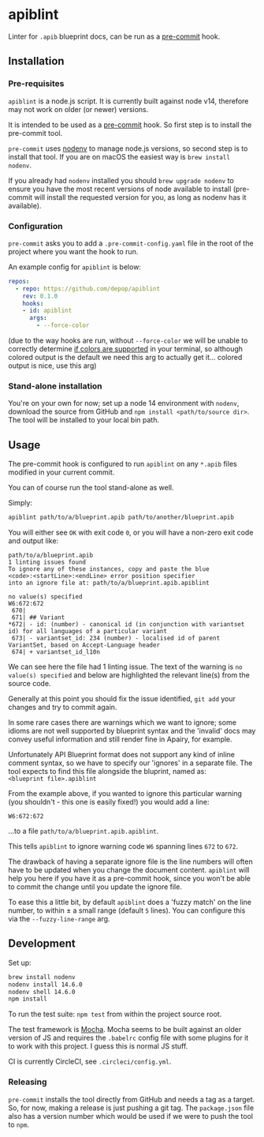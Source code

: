 # apiblint

Linter for `.apib` blueprint docs, can be run as a [pre-commit](https://pre-commit.com#install) hook.


## Installation

### Pre-requisites

`apiblint` is a node.js script. It is currently built against node v14, therefore may not work on older (or newer) versions.

It is intended to be used as a [pre-commit](https://pre-commit.com#install) hook. So first step is to install the pre-commit tool.

`pre-commit` uses [nodenv](https://github.com/nodenv/nodenv) to manage node.js versions, so second step is to install that tool.  If you are on macOS the easiest way is `brew install nodenv`.

If you already had `nodenv` installed you should `brew upgrade nodenv` to ensure you have the most recent versions of node available to install (pre-commit will install the requested version for you, as long as nodenv has it available).

### Configuration

`pre-commit` asks you to add a `.pre-commit-config.yaml` file in the root of the project where you want the hook to run.

An example config for `apiblint` is below:

```yaml
repos:
  - repo: https://github.com/depop/apiblint
    rev: 0.1.0
    hooks:
    - id: apiblint
      args:
        - --force-color
```

(due to the way hooks are run, without `--force-color` we will be unable to correctly determine [if colors are supported](https://github.com/pre-commit/pre-commit/issues/1100) in your terminal, so although colored output is the default we need this arg to actually get it... colored output is nice, use this arg)

### Stand-alone installation

You're on your own for now; set up a node 14 environment with `nodenv`, download the source from GitHub and `npm install <path/to/source dir>`. The tool will be installed to your local bin path.


## Usage

The pre-commit hook is configured to run `apiblint` on any `*.apib` files modified in your current commit.

You can of course run the tool stand-alone as well.

Simply:

```bash
apiblint path/to/a/blueprint.apib path/to/another/blueprint.apib
```

You will either see `OK` with exit code `0`, or you will have a non-zero exit code and output like:

```
path/to/a/blueprint.apib
1 linting issues found
To ignore any of these instances, copy and paste the blue
<code>:<startLine>:<endLine> error position specifier
into an ignore file at: path/to/a/blueprint.apib.apiblint

no value(s) specified
W6:672:672
 670|
 671| ## Variant
*672| - id: (number) - canonical id (in conjunction with variantset id) for all languages of a particular variant
 673| - variantset_id: 234 (number) - localised id of parent VariantSet, based on Accept-Language header
 674| + variantset_id_l10n
 ```

We can see here the file had 1 linting issue. The text of the warning is `no value(s) specified` and below are highlighted the relevant line(s) from the source code.

Generally at this point you should fix the issue identified, `git add` your changes and try to commit again.

In some rare cases there are warnings which we want to ignore; some idioms are not well supported by blueprint syntax and the 'invalid' docs may convey useful information and still render fine in Apairy, for example.

Unfortunately API Blueprint format does not support any kind of inline comment syntax, so we have to specify our 'ignores' in a separate file. The tool expects to find this file alongside the bluprint, named as:  
`<blueprint file>.apiblint`

From the example above, if you wanted to ignore this particular warning (you shouldn't - this one is easily fixed!) you would add a line:

```
W6:672:672
```

...to a file `path/to/a/blueprint.apib.apiblint`.

This tells `apiblint` to ignore warning code `W6` spanning lines `672` to `672`.

The drawback of having a separate ignore file is the line numbers will often have to be updated when you change the document content. `apiblint` will help you here if you have it as a pre-commit hook, since you won't be able to commit the change until you update the ignore file.

To ease this a little bit, by default `apiblint` does a 'fuzzy match' on the line number, to within ± a small range (default `5` lines).  You can configure this via the `--fuzzy-line-range` arg.


## Development

Set up:
```bash
brew install nodenv
nodenv install 14.6.0
nodenv shell 14.6.0
npm install
```

To run the test suite: `npm test` from within the project source root.

The test framework is [Mocha](https://mochajs.org/). Mocha seems to be built against an older version of JS and requires the `.babelrc` config file with some plugins for it to work with this project. I guess this is normal JS stuff.

CI is currently CircleCI, see `.circleci/config.yml`.

### Releasing

`pre-commit` installs the tool directly from GitHub and needs a tag as a target. So, for now, making a release is just pushing a git tag. The `package.json` file also has a version number which would be used if we were to push the tool to `npm`.
